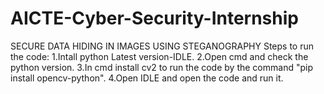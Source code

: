 # AICTE-Cyber-Security-Internship
SECURE DATA HIDING IN IMAGES USING STEGANOGRAPHY
Steps to run the code:
1.Intall python Latest version-IDLE.
2.Open cmd and check the python version.
3.In cmd install cv2 to run the code by the command "pip install opencv-python".
4.Open IDLE and open the code and run it.
